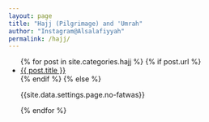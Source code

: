 ```yaml
---
layout: page
title: "Hajj (Pilgrimage) and 'Umrah"
author: "Instagram@Alsalafiyyah"
permalink: /hajj/
---
```


<article class="post">
<ul class="posts">
  {% for post in site.categories.hajj %}
    {% if post.url %}
    <li><a href="{{ post.url }}">{{ post.title }}</a>
    </li>
    {% endif %}
    {% else %}
    <p>{{site.data.settings.page.no-fatwas}}</p>
  {% endfor %}
</ul>
</article>
